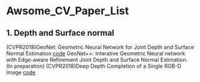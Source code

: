 # Awsome_CV_Paper_List

## 1. Depth and Surface normal
 (CVPR2018)GeoNet: Geometric Neural Network for Joint Depth and Surface Normal Estimation [code](https://github.com/xjqi/GeoNet)
 GeoNet++: Interative Geometric Neural network with Edge-aware Refinement Joint Depth and Surface Normal Estimation. (In preparation)
 (CVPR2018)Deep Depth Completion of a Single RGB-D Image [code](https://github.com/yindaz/DeepCompletionRelease)
 
